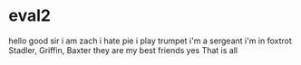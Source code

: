 # eval2
hello good sir
i am zach
i hate pie
i play trumpet
i'm a sergeant
i'm in foxtrot
Stadler, Griffin, Baxter
they are my 
best friends yes
That is all
